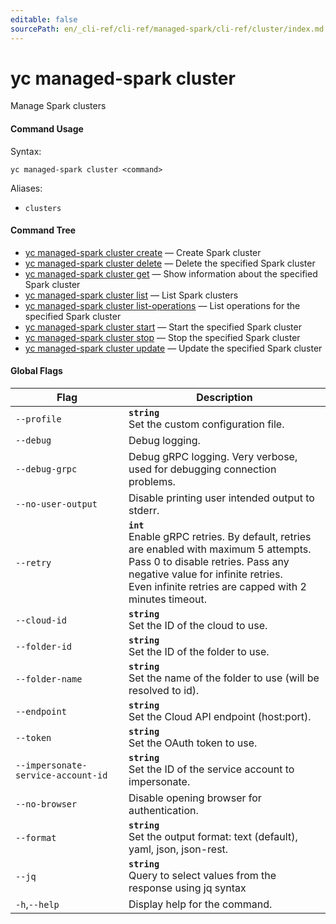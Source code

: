 ```yaml
---
editable: false
sourcePath: en/_cli-ref/cli-ref/managed-spark/cli-ref/cluster/index.md
---
```


# yc managed-spark cluster

Manage Spark clusters

#### Command Usage

Syntax: 

`yc managed-spark cluster <command>`

Aliases: 

- `clusters`

#### Command Tree

- [yc managed-spark cluster create](create.md) — Create Spark cluster
- [yc managed-spark cluster delete](delete.md) — Delete the specified Spark cluster
- [yc managed-spark cluster get](get.md) — Show information about the specified Spark cluster
- [yc managed-spark cluster list](list.md) — List Spark clusters
- [yc managed-spark cluster list-operations](list-operations.md) — List operations for the specified Spark cluster
- [yc managed-spark cluster start](start.md) — Start the specified Spark cluster
- [yc managed-spark cluster stop](stop.md) — Stop the specified Spark cluster
- [yc managed-spark cluster update](update.md) — Update the specified Spark cluster

#### Global Flags

| Flag | Description |
|----|----|
|`--profile`|<b>`string`</b><br/>Set the custom configuration file.|
|`--debug`|Debug logging.|
|`--debug-grpc`|Debug gRPC logging. Very verbose, used for debugging connection problems.|
|`--no-user-output`|Disable printing user intended output to stderr.|
|`--retry`|<b>`int`</b><br/>Enable gRPC retries. By default, retries are enabled with maximum 5 attempts.<br/>Pass 0 to disable retries. Pass any negative value for infinite retries.<br/>Even infinite retries are capped with 2 minutes timeout.|
|`--cloud-id`|<b>`string`</b><br/>Set the ID of the cloud to use.|
|`--folder-id`|<b>`string`</b><br/>Set the ID of the folder to use.|
|`--folder-name`|<b>`string`</b><br/>Set the name of the folder to use (will be resolved to id).|
|`--endpoint`|<b>`string`</b><br/>Set the Cloud API endpoint (host:port).|
|`--token`|<b>`string`</b><br/>Set the OAuth token to use.|
|`--impersonate-service-account-id`|<b>`string`</b><br/>Set the ID of the service account to impersonate.|
|`--no-browser`|Disable opening browser for authentication.|
|`--format`|<b>`string`</b><br/>Set the output format: text (default), yaml, json, json-rest.|
|`--jq`|<b>`string`</b><br/>Query to select values from the response using jq syntax|
|`-h`,`--help`|Display help for the command.|
